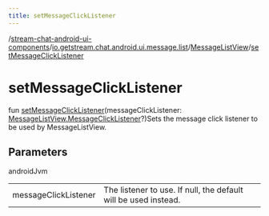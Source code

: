 ```yaml
---
title: setMessageClickListener
---
```

/[stream-chat-android-ui-components](../../index.md)/[io.getstream.chat.android.ui.message.list](../index.md)/[MessageListView](index.md)/[setMessageClickListener](setMessageClickListener.md)  
  
  
  
# setMessageClickListener  
fun [setMessageClickListener](setMessageClickListener.md)(messageClickListener: [MessageListView.MessageClickListener](MessageClickListener/index.md)?)Sets the message click listener to be used by MessageListView.  
  
## Parameters  
  
androidJvm  
  
| | |
|---|---|
| <a name="io.getstream.chat.android.ui.message.list/MessageListView/setMessageClickListener/#io.getstream.chat.android.ui.message.list.MessageListView.MessageClickListener?/PointingToDeclaration/"></a>messageClickListener| <a name="io.getstream.chat.android.ui.message.list/MessageListView/setMessageClickListener/#io.getstream.chat.android.ui.message.list.MessageListView.MessageClickListener?/PointingToDeclaration/"></a>The listener to use. If null, the default will be used instead.|
  

